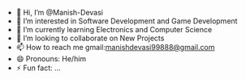 - 👋 Hi, I’m @Manish-Devasi
- 👀 I’m interested in Software Development and Game Development
- 🌱 I’m currently learning Electronics and Computer Science 
- 💞️ I’m looking to collaborate on New Projects
- 📫 How to reach me gmail:manishdevasi99888@gmail.com
- 😄 Pronouns: He/him
- ⚡ Fun fact: ...
